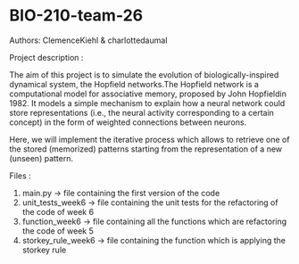 # BIO-210-team-26


Authors:
ClemenceKiehl & charlottedaumal


Project description : 

The aim of this project is to simulate the evolution of biologically-inspired dynamical system, the Hopfield networks.The Hopfield network is a computational model for associative memory, proposed by John Hopfieldin 1982. It models a simple mechanism to explain how a neural network could store representations (i.e., the neural activity corresponding to a certain concept) in the form of weighted connections between neurons. 

Here, we will implement the iterative process which allows to retrieve one of the stored (memorized) patterns starting from the representation of a new (unseen) pattern.


Files : 

1) main.py -> file containing the first version of the code
2) unit_tests_week6 -> file containing the unit tests for the refactoring of the code of week 6
3) function_week6 -> file containing all the functions which are refactoring the code of week 5
4) storkey_rule_week6 -> file containing the function which is applying the storkey rule

